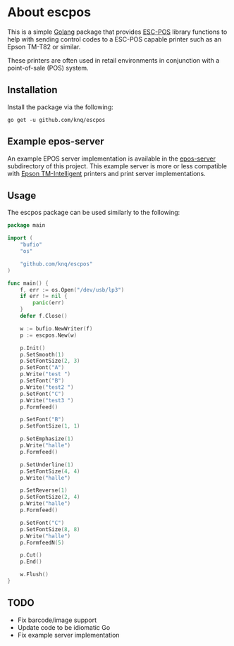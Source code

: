 # About escpos #

This is a simple [Golang](http://www.golang.org/project) package that provides
[ESC-POS](https://en.wikipedia.org/wiki/ESC/P) library functions to help with
sending control codes to a ESC-POS capable printer such as an Epson TM-T82 or
similar.

These printers are often used in retail environments in conjunction with a
point-of-sale (POS) system.

## Installation ##

Install the package via the following:

    go get -u github.com/knq/escpos

## Example epos-server ##

An example EPOS server implementation is available in the
[epos-server](epos-server) subdirectory of this project. This example
server is more or less compatible with [Epson TM-Intelligent](https://c4b.epson-biz.com)
printers and print server implementations.

## Usage ##

The escpos package can be used similarly to the following:

```go
package main

import (
    "bufio"
    "os"

    "github.com/knq/escpos"
)

func main() {
    f, err := os.Open("/dev/usb/lp3")
    if err != nil {
        panic(err)
    }
    defer f.Close()

    w := bufio.NewWriter(f)
    p := escpos.New(w)

    p.Init()
    p.SetSmooth(1)
    p.SetFontSize(2, 3)
    p.SetFont("A")
    p.Write("test ")
    p.SetFont("B")
    p.Write("test2 ")
    p.SetFont("C")
    p.Write("test3 ")
    p.Formfeed()

    p.SetFont("B")
    p.SetFontSize(1, 1)

    p.SetEmphasize(1)
    p.Write("halle")
    p.Formfeed()

    p.SetUnderline(1)
    p.SetFontSize(4, 4)
    p.Write("halle")

    p.SetReverse(1)
    p.SetFontSize(2, 4)
    p.Write("halle")
    p.Formfeed()

    p.SetFont("C")
    p.SetFontSize(8, 8)
    p.Write("halle")
    p.FormfeedN(5)

    p.Cut()
    p.End()

    w.Flush()
}
```

## TODO
- Fix barcode/image support
- Update code to be idiomatic Go
- Fix example server implementation
